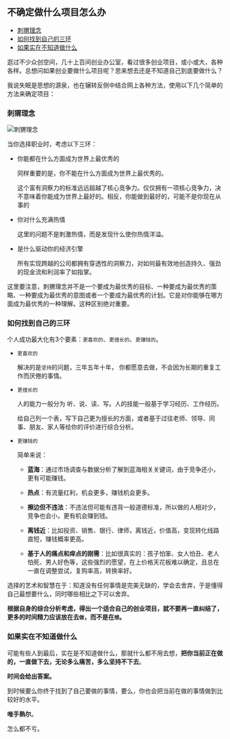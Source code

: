 不确定做什么项目怎么办
----

<!-- TOC -->

- [刺猬理念](#刺猬理念)
- [如何找到自己的三环](#如何找到自己的三环)
- [如果实在不知道做什么](#如果实在不知道做什么)

<!-- /TOC -->

逛过不少众创空间，几十上百间创业办公室，看过很多创业项目，或小或大，各种各样。总想问如果创业要做什么项目呢？思来想去还是不知道自己到底要做什么？

我说失眠是思想的源泉，也在辗转反侧中结合网上各种方法，使用以下几个简单的方法来确定项目：

### 刺猬理念


![刺猬理念](https://wiki.mbalib.com/w/images/7/7a/%E5%88%BA%E7%8C%AC%E7%90%86%E5%BF%B5.jpg)

当你选择职业时，考虑以下三环：

- 你能都在什么方面成为世界上最优秀的

    同样重要的是，你不能在什么方面成为世界上最优秀的。

    这个富有洞察力的标准远远超越了核心竞争力。仅仅拥有一项核心竞争力，决不意味着你能成为世界上最好的。相反，你能做到最好的，可能不是你现在从事的

- 你对什么充满热情

    这里的问题不是刺激热情，而是发现什么使你热情洋溢。

- 是什么驱动你的经济引擎

    所有实现跨越的公司都拥有穿透性的洞察力，对如何最有效地创造持久、强劲的现金流和利润率了如指掌。


这里要注意，刺猬理念并不是一个要成为最优秀的目标、一种要成为最优秀的策略、一种要成为最优秀的意图或者一个要成为最优秀的计划。它是对你能够在哪方面成为最优秀的一种理解。这种区别绝对重要。


### 如何找到自己的三环

个人成功最大化有3个要素：`更喜欢的`、`更擅长的`、`更赚钱的`。

- `更喜欢的`

    解决的是`坚持`的问题，三年五年十年， 你都愿意去做，不会因为长期的重复工作而厌倦的事情。


- `更擅长的`

    人的能力一般分为 听、说、读、写。人的技能一般基于学习经历、工作经历。


    给自己列一个表，写下自己更为擅长的方面，或者基于过往老师、领导、同事、朋友、家人等给你的评价进行综合分析。


- `更赚钱的`

    简单来说：

    - **蓝海**：通过市场调查与数据分析了解到蓝海相关关键词，由于竞争还小，更有可能赚钱。

    - **热点**：有流量红利，机会更多，赚钱机会更多。

    - **擦边但不违法**：不违法但可能有违背一般道德标准，所以做的人相对少，竞争也会小，更有机会赚到钱。

    - **离钱近**：比如投资、销售、银行、律师，离钱近，价值高，变现转化线路直短，赚钱概率更高。

    - **基于人的痛点和痒点的刚需**：比如很真实的：孩子怕笨、女人怕丑、老人怕死、男人好色等，这些强烈的愿望，在上价格天花板难以确定，且总在一直在调整尝试，复购率高，转换率好。


选择的艺术和智慧在于：知道没有任何事情是完美无缺的，学会去舍弃，于是懂得自己最想要什么，同时哪些相比之下可以舍弃。

**根据自身的综合分析考虑，得出一个适合自己的创业项目，就不要再一直纠结了，更多的时间精力应该放在去`做`，而不是在`想`。**

### 如果实在不知道做什么

可能有些人到最后，实在是不知道做什么，那就什么都不用去想，**把你当前正在做的，一直做下去，无论多么痛苦，多么坚持不下去**。

**时间会给出答案。**

到时候要么你终于找到了自己要做的事情，要么，你也会把当前在做的事情做到比较好的水平。

**唯手熟尔**。

怎么都不亏。


